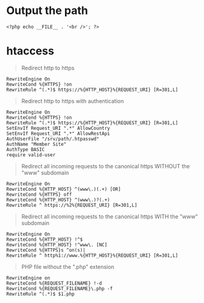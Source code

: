 # Output the path

```
<?php echo __FILE__ . '<br />'; ?>
```

# htaccess

> Redirect http to https

```
RewriteEngine On
RewriteCond %{HTTPS} !on
RewriteRule ^(.*)$ https://%{HTTP_HOST}%{REQUEST_URI} [R=301,L]
```

> Redirect http to https with authentication

```
RewriteEngine On
RewriteCond %{HTTPS} !on
RewriteRule ^(.*)$ https://%{HTTP_HOST}%{REQUEST_URI} [R=301,L]
SetEnvIf Request_URI ".*" AllowCountry
SetEnvIf Request_URI ".*" AllowRestApi
AuthUserFile "/srv/path/.htpasswd"
AuthName "Member Site"
AuthType BASIC
require valid-user
```

> Redirect all incoming requests to the canonical https WITHOUT the "www" subdomain

```
RewriteEngine On
RewriteCond %{HTTP_HOST} ^(www\.)(.+) [OR]
RewriteCond %{HTTPS} off
RewriteCond %{HTTP_HOST} ^(www\.)?(.+)
RewriteRule ^ https://%2%{REQUEST_URI} [R=301,L]
```

> Redirect all incoming requests to the canonical https WITH the "www" subdomain

```
RewriteEngine On
RewriteCond %{HTTP_HOST} !^$
RewriteCond %{HTTP_HOST} !^www\. [NC]
RewriteCond %{HTTPS}s ^on(s)|
RewriteRule ^ http%1://www.%{HTTP_HOST}%{REQUEST_URI} [R=301,L]
```

> PHP file without the ".php" extension

```
RewriteEngine on 
RewriteCond %{REQUEST_FILENAME} !-d
RewriteCond %{REQUEST_FILENAME}\.php -f
RewriteRule ^(.*)$ $1.php
```
